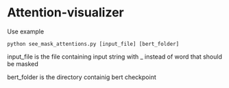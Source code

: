 # Attention-visualizer

Use example
```
python see_mask_attentions.py [input_file] [bert_folder]
```
input_file is the file containing input string with _ instead of word that should be masked

bert_folder is the directory containig bert checkpoint

